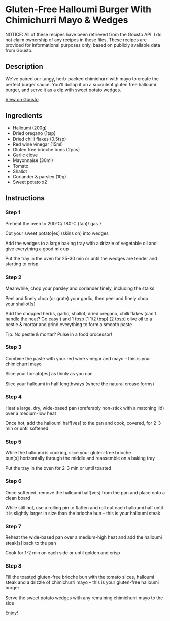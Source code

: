 # Gluten-Free Halloumi Burger With Chimichurri Mayo & Wedges

NOTICE: All of these recipes have been retrieved from the Gousto API. I do not claim ownership of any recipes in these files. These recipes are provided for informational purposes only, based on publicly available data from Gousto.

## Description

We've paired our tangy, herb-packed chimichurri with mayo to create the perfect burger sauce. You'll dollop it on a succulent gluten free halloumi burger, and serve it as a dip with sweet potato wedges.

[View on Gousto](https://www.gousto.co.uk/recipes/cookbook/gluten-free-halloumi-burger-with-chimichurri-mayo-wedges)

## Ingredients

- Halloumi (200g)
- Dried oregano (1tsp)
- Dried chilli flakes (0.5tsp)
- Red wine vinegar (15ml)
- Gluten free brioche buns (2pcs)
- Garlic clove
- Mayonnaise (30ml)
- Tomato
- Shallot
- Coriander & parsley (10g)
- Sweet potato x2

## Instructions


### Step 1

Preheat the oven to 200°C/ 180°C (fan)/ gas 7

Cut your sweet potato[es] (skins on) into wedges

Add the wedges to a large baking tray with a drizzle of vegetable oil and give everything a good mix up

Put the tray in the oven for 25-30 min or until the wedges are tender and starting to crisp


### Step 2

Meanwhile, chop your parsley and coriander finely, including the stalks

Peel and finely chop (or grate) your garlic, then peel and finely chop your shallot[s]

Add the chopped herbs, garlic, shallot, dried oregano, chilli flakes (can't handle the heat? Go easy!) and 1 tbsp <span class="text-purple">[1 1/2 tbsp]</span> <span class="text-danger">[2 tbsp]</span> olive oil to a pestle & mortar and grind everything to form a smooth paste

Tip: No pestle & mortar? Pulse in a food processor!


### Step 3

Combine the paste with your red wine vinegar and mayo – this is your chimichurri mayo

Slice your tomato[es] as thinly as you can

Slice your halloumi in half lengthways (where the natural crease forms)


### Step 4

Heat a large, dry, wide-based pan (preferably non-stick with a matching lid) over a medium-low heat

Once hot, add the halloumi half[ves] to the pan and cook, covered, for 2-3 min or until softened


### Step 5

While the halloumi is cooking, slice your gluten-free brioche bun[s] horizontally through the middle and reassemble on a baking tray

Put the tray in the oven for 2-3 min or until toasted


### Step 6

Once softened, remove the halloumi half[ves] from the pan and place onto a clean board

While still hot, use a rolling pin to flatten and roll out each halloumi half until it is slightly larger in size than the brioche bun – this is your halloumi steak


### Step 7

Reheat the wide-based pan over a medium-high heat and add the halloumi steak[s] back to the pan

Cook for 1-2 min on each side or until golden and crisp

### Step 8

Fill the toasted gluten-free brioche bun with the tomato slices, halloumi steak and a drizzle of chimichurri mayo – this is your gluten-free halloumi burger

Serve the sweet potato wedges with any remaining chimichurri mayo to the side

Enjoy!

